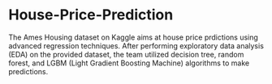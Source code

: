 # House-Price-Prediction

The Ames Housing dataset on Kaggle aims at house price prdictions using advanced regression techniques. After performing exploratory data analysis (EDA) on the provided dataset, 
the team utilized decision tree, random forest, and LGBM (Light Gradient Boosting Machine) algorithms to make predictions.
